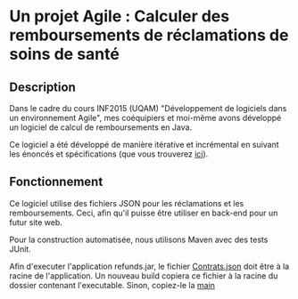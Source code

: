 # Un projet Agile : Calculer des remboursements de réclamations de soins de santé

## Description

Dans le cadre du cours INF2015 (UQAM) "Développement de logiciels dans un environnement Agile", mes coéquipiers et moi-même avons développé un logiciel de calcul de remboursements en Java.

Ce logiciel a été développé de manière itérative et incrémental en suivant les énoncés et spécifications (que vous trouverez [ici](https://github.com/jeansalama/AgileProject/tree/master/%C3%89nonc%C3%A9s)).

## Fonctionnement 

Ce logiciel utilise des fichiers JSON pour les réclamations et les remboursements. Ceci, afin qu'il puisse être utiliser en back-end pour un futur site web.

Pour la construction automatisée, nous utilisons Maven avec des tests JUnit.

Afin d'executer l'application refunds.jar, le fichier [Contrats.json](https://github.com/jeansalama/AgileProject/blob/master/Contrats.json) doit être à la racine de l'application. Un nouveau build copiera ce fichier à la racine du dossier contenant l'executable.
Sinon, copiez-le la [main](https://github.com/jeansalama/AgileProject.git)
